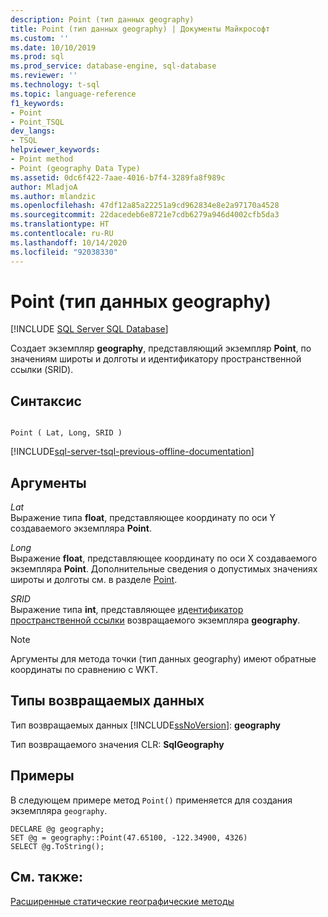 ```yaml
---
description: Point (тип данных geography)
title: Point (тип данных geography) | Документы Майкрософт
ms.custom: ''
ms.date: 10/10/2019
ms.prod: sql
ms.prod_service: database-engine, sql-database
ms.reviewer: ''
ms.technology: t-sql
ms.topic: language-reference
f1_keywords:
- Point
- Point_TSQL
dev_langs:
- TSQL
helpviewer_keywords:
- Point method
- Point (geography Data Type)
ms.assetid: 0dc6f422-7aae-4016-b7f4-3289fa8f989c
author: MladjoA
ms.author: mlandzic
ms.openlocfilehash: 47df12a85a22251a9cd962834e8e2a97170a4528
ms.sourcegitcommit: 22dacedeb6e8721e7cdb6279a946d4002cfb5da3
ms.translationtype: HT
ms.contentlocale: ru-RU
ms.lasthandoff: 10/14/2020
ms.locfileid: "92038330"
---
```

# <a name="point-geography-data-type"></a>Point (тип данных geography)
[!INCLUDE [SQL Server SQL Database](../../includes/applies-to-version/sql-asdb.md)]

Создает экземпляр **geography**, представляющий экземпляр **Point**, по значениям широты и долготы и идентификатору пространственной ссылки (SRID).
  
## <a name="syntax"></a>Синтаксис  
  
```  
  
Point ( Lat, Long, SRID )  
```  
  
[!INCLUDE[sql-server-tsql-previous-offline-documentation](../../includes/sql-server-tsql-previous-offline-documentation.md)]

## <a name="arguments"></a>Аргументы
 *Lat*  
 Выражение типа **float**, представляющее координату по оси Y создаваемого экземпляра **Point**.  
  
 *Long*  
 Выражение **float**, представляющее координату по оси X создаваемого экземпляра **Point**. Дополнительные сведения о допустимых значениях широты и долготы см. в разделе [Point](../../relational-databases/spatial/point.md).  
  
 *SRID*  
 Выражение типа **int**, представляющее [идентификатор пространственной ссылки](../../relational-databases/spatial/spatial-reference-identifiers-srids.md) возвращаемого экземпляра **geography**.  
  
> [!NOTE]  
>  Аргументы для метода точки (тип данных geography) имеют обратные координаты по сравнению с WKT.  
  
## <a name="return-types"></a>Типы возвращаемых данных  
 Тип возвращаемых данных [!INCLUDE[ssNoVersion](../../includes/ssnoversion-md.md)]: **geography**  
  
 Тип возвращаемого значения CLR: **SqlGeography**  
  
## <a name="examples"></a>Примеры  
 В следующем примере метод `Point()` применяется для создания экземпляра `geography`.  
  
```  
DECLARE @g geography;   
SET @g = geography::Point(47.65100, -122.34900, 4326)  
SELECT @g.ToString();  
```  
  
## <a name="see-also"></a>См. также:  
 [Расширенные статические географические методы](../../t-sql/spatial-geography/extended-static-geography-methods.md)